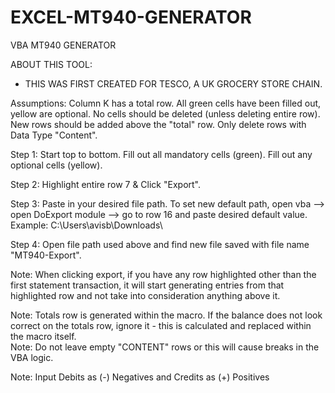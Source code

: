 # EXCEL-MT940-GENERATOR
VBA MT940 GENERATOR

ABOUT THIS TOOL:
- THIS WAS FIRST CREATED FOR TESCO, A UK GROCERY STORE CHAIN. 

Assumptions:	Column K has a total row. All green cells have been filled out, yellow are optional. No cells should be deleted (unless deleting entire row). New rows should be added above the "total" row. Only delete rows with Data Type "Content". 																														
																		
Step 1:	Start top to bottom. Fill out all mandatory cells (green). Fill out any optional cells (yellow).

Step 2:	Highlight entire row 7 & Click "Export".																																	

Step 3:	Paste in your desired file path. To set new default path, open vba --> open DoExport module --> go to row 16 and paste desired default value. 	
Example: C:\Users\avisb\Downloads\ 																		

Step 4:	Open file path used above and find new file saved with file name "MT940-Export". 																	
																		
Note: 	When clicking export, if you have any row highlighted other than the first statement transaction, it will start generating entries from that highlighted row and not take into consideration anything above it.  

Note: 	Totals row is generated within the macro. If the balance does not look correct on the totals row, ignore it - this is calculated and replaced within the macro itself. 																																		
Note: 	Do not leave empty "CONTENT" rows or this will cause breaks in the VBA logic.																																	

Note: 	Input Debits as (-) Negatives and Credits as (+) Positives 																	
